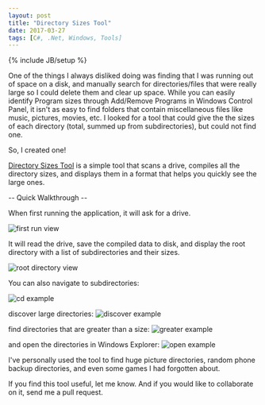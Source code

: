 ```yaml
---
layout: post
title: "Directory Sizes Tool"
date: 2017-03-27
tags: [C#, .Net, Windows, Tools]
---
```

{% include JB/setup %}

One of the things I always disliked doing was finding that I was running out of space on a disk, and manually search for directories/files that were really large so I could delete them and clear up space. While you can easily identify Program sizes through Add/Remove Programs in Windows Control Panel, it isn't as easy to find folders that contain miscellaneous files like music, pictures, movies, etc. I looked for a tool that could give the the sizes of each directory (total, summed up from subdirectories), but could not find one.

So, I created one!

[Directory Sizes Tool](https://github.com/r-abbott/DirectorySizesTool) is a simple tool that scans a drive, compiles all the directory sizes, and displays them in a format that helps you quickly see the large ones.

-- Quick Walkthrough --

When first running the application, it will ask for a drive.

<img src="./screenshots/FirstOpen.png" title="first run view"/>

It will read the drive, save the compiled data to disk, and display the root directory with a list of subdirectories and their sizes.

<img src="./screenshots/InitialRead.png" title="root directory view"/>

You can also navigate to subdirectories:

<img src="./screenshots/cd.png" title="cd example"/>

discover large directories:
<img src="./screenshots/discover.png" title="discover example"/>

find directories that are greater than a size:
<img src="./screenshots/greater.png" title="greater example"/>

and open the directories in Windows Explorer:
<img src="./screenshots/open.png" title="open example"/>

I've personally used the tool to find huge picture directories, random phone backup directories, and even some games I had forgotten about.

If you find this tool useful, let me know. And if you would like to collaborate on it, send me a pull request.